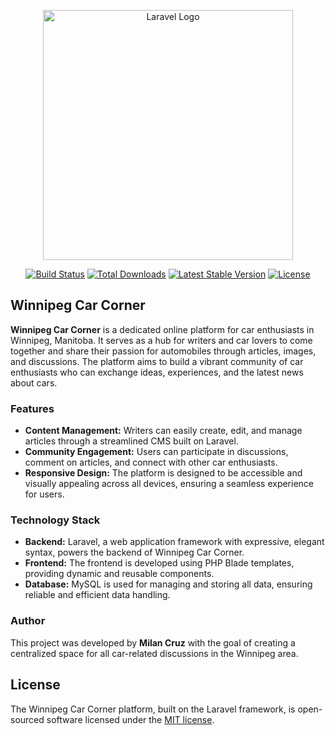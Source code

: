 <p align="center"><a href="https://laravel.com" target="_blank"><img src="https://raw.githubusercontent.com/laravel/art/master/logo-lockup/5%20SVG/2%20CMYK/1%20Full%20Color/laravel-logolockup-cmyk-red.svg" width="400" alt="Laravel Logo"></a></p>

<p align="center">
<a href="https://github.com/laravel/framework/actions"><img src="https://github.com/laravel/framework/workflows/tests/badge.svg" alt="Build Status"></a>
<a href="https://packagist.org/packages/laravel/framework"><img src="https://img.shields.io/packagist/dt/laravel/framework" alt="Total Downloads"></a>
<a href="https://packagist.org/packages/laravel/framework"><img src="https://img.shields.io/packagist/v/laravel/framework" alt="Latest Stable Version"></a>
<a href="https://packagist.org/packages/laravel/framework"><img src="https://img.shields.io/packagist/l/laravel/framework" alt="License"></a>
</p>

## Winnipeg Car Corner

**Winnipeg Car Corner** is a dedicated online platform for car enthusiasts in Winnipeg, Manitoba. It serves as a hub for writers and car lovers to come together and share their passion for automobiles through articles, images, and discussions. The platform aims to build a vibrant community of car enthusiasts who can exchange ideas, experiences, and the latest news about cars.

### Features
- **Content Management:** Writers can easily create, edit, and manage articles through a streamlined CMS built on Laravel.
- **Community Engagement:** Users can participate in discussions, comment on articles, and connect with other car enthusiasts.
- **Responsive Design:** The platform is designed to be accessible and visually appealing across all devices, ensuring a seamless experience for users.

### Technology Stack
- **Backend:** Laravel, a web application framework with expressive, elegant syntax, powers the backend of Winnipeg Car Corner.
- **Frontend:** The frontend is developed using PHP Blade templates, providing dynamic and reusable components.
- **Database:** MySQL is used for managing and storing all data, ensuring reliable and efficient data handling.

### Author
This project was developed by **Milan Cruz** with the goal of creating a centralized space for all car-related discussions in the Winnipeg area.

## License

The Winnipeg Car Corner platform, built on the Laravel framework, is open-sourced software licensed under the [MIT license](https://opensource.org/licenses/MIT).
